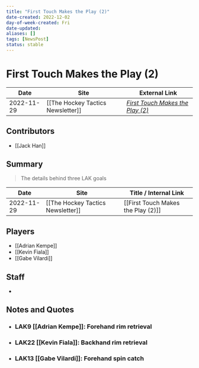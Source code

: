 ```yaml
---
title: "First Touch Makes the Play (2)"
date-created: 2022-12-02
day-of-week-created: Fri
date-updated: 
aliases: []
tags: [NewsPost]
status: stable
---
```


# First Touch Makes the Play (2)

| Date       | Site                              | External Link                                                                                   |
| ---------- | --------------------------------- | ----------------------------------------------------------------------------------------------- |
| 2022-11-29 | [[The Hockey Tactics Newsletter]] | [*First Touch Makes the Play (2)*](https://jhanhky.substack.com/p/first-touch-makes-the-play-2) |

## Contributors
- [[Jack Han]]

## Summary
> The details behind three LAK goals

| Date       | Site                              | Title / Internal Link              |
| ---------- | --------------------------------- | ---------------------------------- |
| 2022-11-29 | [[The Hockey Tactics Newsletter]] | [[First Touch Makes the Play (2)]] |

## Players
- [[Adrian Kempe]]
- [[Kevin Fiala]]
- [[Gabe Vilardi]]

## Staff
- 

## Notes and Quotes
- ### LAK9 [[Adrian Kempe]]: Forehand rim retrieval
- ### LAK22 [[Kevin Fiala]]: Backhand rim retrieval
- ### LAK13 [[Gabe Vilardi]]: Forehand spin catch 